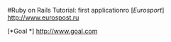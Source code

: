 #Ruby on Rails Tutorial: first applicationro
[*Eurosport*]
http://www.eurospost.ru

[*Goal *]
http://www.goal.com

